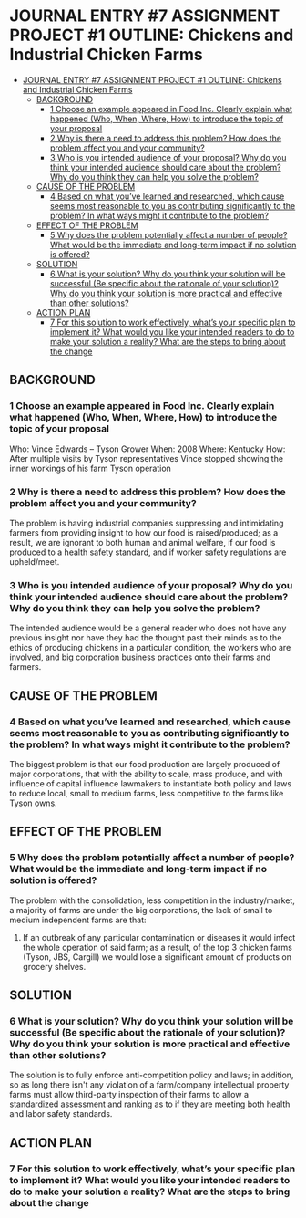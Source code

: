 # JOURNAL ENTRY #7 ASSIGNMENT PROJECT #1 OUTLINE: Chickens and Industrial Chicken Farms

- [JOURNAL ENTRY #7 ASSIGNMENT PROJECT #1 OUTLINE: Chickens and Industrial Chicken Farms](#journal-entry-7-assignment-project-1-outline-chickens-and-industrial-chicken-farms)
  - [BACKGROUND](#background)
    - [1 Choose an example appeared in Food Inc. Clearly explain what happened (Who, When, Where, How) to introduce the topic of your proposal](#1-choose-an-example-appeared-in-food-inc-clearly-explain-what-happened-who-when-where-how-to-introduce-the-topic-of-your-proposal)
    - [2 Why is there a need to address this problem? How does the problem affect you and your community?](#2-why-is-there-a-need-to-address-this-problem-how-does-the-problem-affect-you-and-your-community)
    - [3 Who is you intended audience of your proposal? Why do you think your intended audience should care about the problem? Why do you think they can help you solve the problem?](#3-who-is-you-intended-audience-of-your-proposal-why-do-you-think-your-intended-audience-should-care-about-the-problem-why-do-you-think-they-can-help-you-solve-the-problem)
  - [CAUSE OF THE PROBLEM](#cause-of-the-problem)
    - [4 Based on what you’ve learned and researched, which cause seems most reasonable to you as contributing significantly to the problem? In what ways might it contribute to the problem?](#4-based-on-what-youve-learned-and-researched-which-cause-seems-most-reasonable-to-you-as-contributing-significantly-to-the-problem-in-what-ways-might-it-contribute-to-the-problem)
  - [EFFECT OF THE PROBLEM](#effect-of-the-problem)
    - [5 Why does the problem potentially affect a number of people? What would be the immediate and long-term impact if no solution is offered?](#5-why-does-the-problem-potentially-affect-a-number-of-people-what-would-be-the-immediate-and-long-term-impact-if-no-solution-is-offered)
  - [SOLUTION](#solution)
    - [6 What is your solution? Why do you think your solution will be successful (Be specific about the rationale of your solution)? Why do you think your solution is more practical and effective than other solutions?](#6-what-is-your-solution-why-do-you-think-your-solution-will-be-successful-be-specific-about-the-rationale-of-your-solution-why-do-you-think-your-solution-is-more-practical-and-effective-than-other-solutions)
  - [ACTION PLAN](#action-plan)
    - [7 For this solution to work effectively, what’s your specific plan to implement it? What would you like your intended readers to do to make your solution a reality? What are the steps to bring about the change](#7-for-this-solution-to-work-effectively-whats-your-specific-plan-to-implement-it-what-would-you-like-your-intended-readers-to-do-to-make-your-solution-a-reality-what-are-the-steps-to-bring-about-the-change)

## BACKGROUND

### 1 Choose an example appeared in Food Inc. Clearly explain what happened (Who, When, Where, How) to introduce the topic of your proposal

Who: Vince Edwards – Tyson Grower
When: 2008
Where: Kentucky
How: After multiple visits by Tyson representatives Vince stopped showing the inner workings of his farm Tyson operation

### 2 Why is there a need to address this problem? How does the problem affect you and your community?

The problem is having industrial companies suppressing and intimidating farmers
from providing insight to how our food is raised/produced; as a result, we are
ignorant to both human and animal welfare, if our food is produced to a health
safety standard, and if worker safety regulations are upheld/meet.

### 3 Who is you intended audience of your proposal? Why do you think your intended audience should care about the problem? Why do you think they can help you solve the problem?

The intended audience would be a general reader who does not have any previous
insight nor have they had the thought past their minds as to the ethics of
producing chickens in a particular condition, the workers who are involved, and
big corporation business practices onto their farms and farmers.

## CAUSE OF THE PROBLEM

### 4 Based on what you’ve learned and researched, which cause seems most reasonable to you as contributing significantly to the problem? In what ways might it contribute to the problem?

The biggest problem is that our food production are largely produced of major
corporations, that with the ability to scale, mass produce, and with influence
of capital influence lawmakers to instantiate both policy and laws to reduce
local, small to medium farms, less competitive to the farms like Tyson owns.

## EFFECT OF THE PROBLEM

### 5 Why does the problem potentially affect a number of people? What would be the immediate and long-term impact if no solution is offered?

The problem with the consolidation, less competition in the industry/market,
a majority of farms are under the big corporations, the lack of small to medium
independent farms are that:

1. If an outbreak of any particular contamination or diseases it would infect
the whole operation of said farm; as a result, of the top 3 chicken farms
(Tyson, JBS, Cargill) we would lose a significant amount of products on grocery
shelves.

## SOLUTION

### 6 What is your solution? Why do you think your solution will be successful (Be specific about the rationale of your solution)? Why do you think your solution is more practical and effective than other solutions?

The solution is to fully enforce anti-competition policy and laws; in addition,
so as long there isn't any violation of a farm/company intellectual property
farms must allow third-party inspection of their farms to allow a standardized
assessment and ranking as to if they are meeting both health and labor safety standards.

## ACTION PLAN

### 7 For this solution to work effectively, what’s your specific plan to implement it? What would you like your intended readers to do to make your solution a reality? What are the steps to bring about the change


